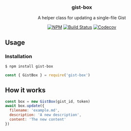 <h3 align="center">gist-box</h3>
<p align="center">A helper class for updating a single-file Gist<p>
<p align="center"><a href="https://npmjs.com/package/gist-box"><img src="https://badgen.net/npm/v/gist-box" alt="NPM"></a> <a href="https://action-badges.now.sh"><img src="https://action-badges.now.sh/JasonEtco/gist-box" alt="Build Status"></a> <a href="https://codecov.io/gh/JasonEtco/gist-box/"><img src="https://badgen.now.sh/codecov/c/github/JasonEtco/gist-box" alt="Codecov"></a></p>

## Usage

### Installation

```sh
$ npm install gist-box
```

```js
const { GistBox } = require('gist-box')
```

## How it works

```js
const box = new GistBox(gist_id, token)
await box.update({
  filename: 'example.md',
  description: 'A new description',
  content: 'The new content'
})
```